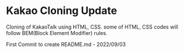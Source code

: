 # Kakao Cloning Update

Cloning of KakaoTalk using HTML, CSS.
some of HTML, CSS codes will follow BEM(Block Element Modifier) rules.

First Commit to create README.md - 2022/09/03